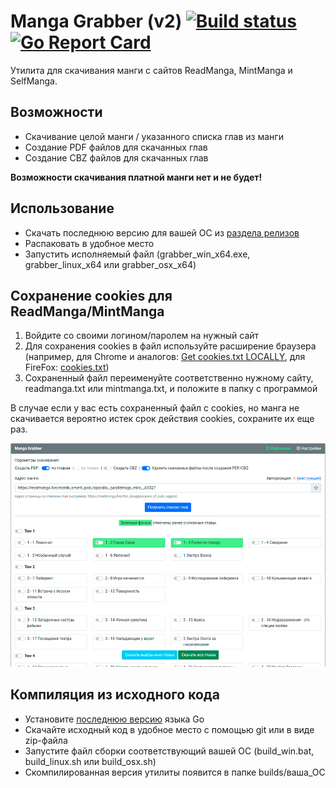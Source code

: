 # Manga Grabber (v2) [![Build status](https://api.travis-ci.com/lirix360/ReadmangaGrabber.svg?branch=master)](https://travis-ci.com/github/lirix360/ReadmangaGrabber) [![Go Report Card](https://img.shields.io/badge/go%20report-A+-brightgreen.svg?style=flat)](https://goreportcard.com/report/github.com/lirix360/readmangagrabber)

Утилита для скачивания манги с сайтов ReadManga, MintManga и SelfManga.

## Возможности

* Скачивание целой манги / указанного списка глав из манги
* Создание PDF файлов для скачанных глав
* Создание CBZ файлов для скачанных глав

**Возможности скачивания платной манги нет и не будет!**

## Использование

* Скачать последнюю версию для вашей ОС из [раздела релизов](https://github.com/lirix360/ReadmangaGrabber/releases/latest)
* Распаковать в удобное место
* Запустить исполняемый файл (grabber_win_x64.exe, grabber_linux_x64 или grabber_osx_x64)

## Сохранение cookies для ReadManga/MintManga

1. Войдите со своими логином/паролем на нужный сайт
2. Для сохранения cookies в файл используйте расширение браузера (например, для Chrome и аналогов: [Get cookies.txt LOCALLY](https://chrome.google.com/webstore/detail/get-cookiestxt-locally/cclelndahbckbenkjhflpdbgdldlbecc), для FireFox: [cookies.txt](https://addons.mozilla.org/ru/firefox/addon/cookies-txt/))
3. Сохраненный файл переименуйте соответственно нужному сайту, readmanga.txt или mintmanga.txt, и положите в папку с программой

В случае если у вас есть сохраненный файл с cookies, но манга не скачивается вероятно истек срок действия cookies, сохраните их еще раз.

![Интерфейс](https://raw.githubusercontent.com/lirix360/ReadmangaGrabber/gh-pages/screenshot-v2.png)

## Компиляция из исходного кода

* Установите [последнюю версию](https://go.dev/dl) языка Go
* Скачайте исходный код в удобное место с помощью git или в виде zip-файла
* Запустите файл сборки соответствующий вашей ОС (build_win.bat, build_linux.sh или build_osx.sh)
* Скомпилированная версия утилиты появится в папке builds/ваша_ОС